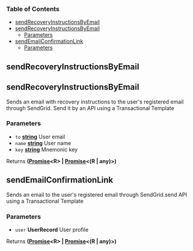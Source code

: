 <!-- Generated by documentation.js. Update this documentation by updating the source code. -->

### Table of Contents

-   [sendRecoveryInstructionsByEmail][1]
-   [sendRecoveryInstructionsByEmail][2]
    -   [Parameters][3]
-   [sendEmailConfirmationLink][4]
    -   [Parameters][5]

## sendRecoveryInstructionsByEmail

## sendRecoveryInstructionsByEmail

Sends an email with recovery instructions to the user's registered email through SendGrid.
Send it by an API using a Transactional Template

### Parameters

-   `to` **[string][6]** User email
-   `name` **[string][6]** User name
-   `key` **[string][6]** Mnemonic key

Returns **([Promise][7]&lt;R> | [Promise][7]&lt;(R | any)>)** 

## sendEmailConfirmationLink

Sends an email to the user's registered email through SendGrid.send API using a Transactional Template

### Parameters

-   `user` **UserRecord** User profile

Returns **([Promise][7]&lt;R> | [Promise][7]&lt;(R | any)>)** 

[1]: #sendrecoveryinstructionsbyemail

[2]: #sendrecoveryinstructionsbyemail-1

[3]: #parameters

[4]: #sendemailconfirmationlink

[5]: #parameters-1

[6]: https://developer.mozilla.org/docs/Web/JavaScript/Reference/Global_Objects/String

[7]: https://developer.mozilla.org/docs/Web/JavaScript/Reference/Global_Objects/Promise
